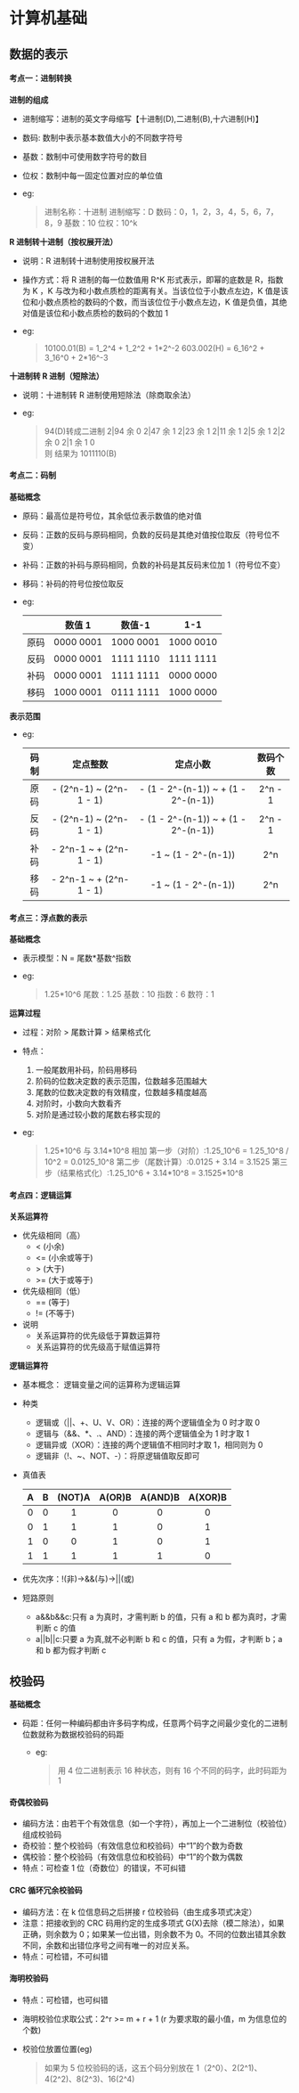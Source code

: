 # 计算机基础

## 数据的表示

#### 考点一：进制转换

**进制的组成**

* 进制缩写：进制的英文字母缩写【十进制(D),二进制(B),十六进制(H)】
* 数码: 数制中表示基本数值大小的不同数字符号
* 基数：数制中可使用数字符号的数目
* 位权：数制中每一固定位置对应的单位值
*   eg:

    > 进制名称：十进制 进制缩写：D 数码：0，1，2，3，4，5，6，7，8，9 基数：10 位权：10^k

**R 进制转十进制（按权展开法）**

* 说明：R 进制转十进制使用按权展开法
* 操作方式：将 R 进制的每一位数值用 R^K 形式表示，即幂的底数是 R，指数为 K ，K 与改为和小数点质检的距离有关。当该位位于小数点左边，K 值是该位和小数点质检的数码的个数，而当该位位于小数点左边，K 值是负值，其绝对值是该位和小数点质检的数码的个数加 1
*   eg:

    > 10100.01(B) = 1_2^4 + 1_2^2 + 1\*2^-2 603.002(H) = 6_16^2 + 3_16^0 + 2\*16^-3

**十进制转 R 进制（短除法）**

* 说明：十进制转 R 进制使用短除法（除商取余法）
*   eg:

    > 94(D)转成二进制 2|94 余 0 2|47 余 1 2|23 余 1 2|11 余 1 2|5 余 1 2|2 余 0 2|1 余 1 0\
    > 则 结果为 1011110(B)

#### 考点二：码制

**基础概念**

* 原码：最高位是符号位，其余低位表示数值的绝对值
* 反码：正数的反码与原码相同，负数的反码是其绝对值按位取反（符号位不变）
* 补码：正数的补码与原码相同，负数的补码是其反码末位加 1（符号位不变）
* 移码：补码的符号位按位取反
*   eg:

    |     |    数值 1   |    数值-1   |    1-1    |
    | :-: | :-------: | :-------: | :-------: |
    |  原码 | 0000 0001 | 1000 0001 | 1000 0010 |
    |  反码 | 0000 0001 | 1111 1110 | 1111 1111 |
    |  补码 | 0000 0001 | 1111 1111 | 0000 0000 |
    |  移码 | 1000 0001 | 0111 1111 | 1000 0000 |

**表示范围**

*   eg:

    |  码制 |           定点整数           |                 定点小数                 |   数码个数  |
    | :-: | :----------------------: | :----------------------------------: | :-----: |
    |  原码 | - (2^n-1) \~ (2^n-1 - 1) | - (1 - 2^-(n-1)) \~ + (1 - 2^-(n-1)) | 2^n - 1 |
    |  反码 | - (2^n-1) \~ (2^n-1 - 1) | - (1 - 2^-(n-1)) \~ + (1 - 2^-(n-1)) | 2^n - 1 |
    |  补码 | - 2^n-1 \~ + (2^n-1 - 1) |         -1 \~ (1 - 2^-(n-1))         |   2^n   |
    |  移码 | - 2^n-1 \~ + (2^n-1 - 1) |         -1 \~ (1 - 2^-(n-1))         |   2^n   |

#### 考点三：浮点数的表示

**基础概念**

* 表示模型：N = 尾数\*基数^指数
*   eg:

    > 1.25\*10^6 尾数：1.25 基数：10 指数：6 数符：1

**运算过程**

* 过程：对阶 > 尾数计算 > 结果格式化
* 特点：
  1. 一般尾数用补码，阶码用移码
  2. 阶码的位数决定数的表示范围，位数越多范围越大
  3. 尾数的位数决定数的有效精度，位数越多精度越高
  4. 对阶时，小数向大数看齐
  5. 对阶是通过较小数的尾数右移实现的
*   eg:

    > 1.25\*10^6 与 3.14\*10^8 相加 第一步（对阶）:1.25_10^6 = 1.25_10^8 / 10^2 = 0.0125_10^8 第二步（尾数计算）:0.0125 + 3.14 = 3.1525 第三步（结果格式化）:1.25_10^6 + 3.14\*10^8 = 3.1525\*10^8

#### 考点四：逻辑运算

**关系运算符**

* 优先级相同（高）
  * < (小余)
  * <= (小余或等于)
  * \> (大于)
  * \>= (大于或等于)
* 优先级相同（低）
  * \== (等于)
  * != (不等于)
* 说明
  * 关系运算符的优先级低于算数运算符
  * 关系运算符的优先级高于赋值运算符

**逻辑运算符**

* 基本概念： 逻辑变量之间的运算称为逻辑运算
* 种类
  * 逻辑或（||、+、U、V、OR）：连接的两个逻辑值全为 0 时才取 0
  * 逻辑与（&&、\*、.、AND）：连接的两个逻辑值全为 1 时才取 1
  * 逻辑异或（XOR）：连接的两个逻辑值不相同时才取 1，相同则为 0
  * 逻辑非（!、\~、NOT、-）：将原逻辑值取反即可
*   真值表

    |  A  |  B  | (NOT)A | A(OR)B | A(AND)B | A(XOR)B |
    | :-: | :-: | :----: | :----: | :-----: | :-----: |
    |  0  |  0  |    1   |    0   |    0    |    0    |
    |  0  |  1  |    1   |    1   |    0    |    1    |
    |  1  |  0  |    0   |    1   |    0    |    1    |
    |  1  |  1  |    1   |    1   |    1    |    0    |
* 优先次序：!(非)->&&(与)->||(或)
* 短路原则
  * a&\&b&\&c:只有 a 为真时，才需判断 b 的值，只有 a 和 b 都为真时，才需判断 c 的值
  * a||b||c:只要 a 为真,就不必判断 b 和 c 的值，只有 a 为假，才判断 b；a 和 b 都为假才判断 c

## 校验码

**基础概念**

* 码距：任何一种编码都由许多码字构成，任意两个码字之间最少变化的二进制位数就称为数据校验码的码距
  *   eg:

      > 用 4 位二进制表示 16 种状态，则有 16 个不同的码字，此时码距为 1

#### 奇偶校验码

* 编码方法：由若干个有效信息（如一个字符），再加上一个二进制位（校验位）组成校验码
* 奇校验：整个校验码（有效信息位和校验码）中“1”的个数为奇数
* 偶校验：整个校验码（有效信息位和校验码）中“1”的个数为偶数
* 特点：可检查 1 位（奇数位）的错误，不可纠错

#### CRC 循环冗余校验码

* 编码方法：在 k 位信息码之后拼接 r 位校验码（由生成多项式决定）
* 注意：把接收到的 CRC 码用约定的生成多项式 G(X)去除（模二除法），如果正确，则余数为 0；如果某一位出错，则余数不为 0。不同的位数出错其余数不同，余数和出错位序号之间有唯一的对应关系。
* 特点：可检错，不可纠错

#### 海明校验码

* 特点：可检错，也可纠错
* 海明校验位求取公式：2^r >= m + r + 1 (r 为要求取的最小值，m 为信息位的个数)
*   校验位放置位置(eg)

    > 如果为 5 位校验码的话，这五个码分别放在 1（2^0）、2(2^1)、4(2^2)、8(2^3)、16(2^4)
